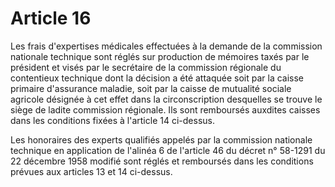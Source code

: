 # Article 16

Les frais d'expertises médicales effectuées à la demande de la commission nationale technique sont réglés sur production de mémoires taxés par le président et visés par le secrétaire de la commission régionale du contentieux technique dont la décision a été attaquée soit par la caisse primaire d'assurance maladie, soit par la caisse de mutualité sociale agricole désignée à cet effet dans la circonscription desquelles se trouve le siège de ladite commission régionale. Ils sont remboursés auxdites caisses dans les conditions fixées à l'article 14 ci-dessus.

Les honoraires des experts qualifiés appelés par la commission nationale technique en application de l'alinéa 6 de l'article 46 du décret n° 58-1291 du 22 décembre 1958 modifié sont réglés et remboursés dans les conditions prévues aux articles 13 et 14 ci-dessus.
